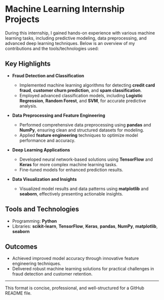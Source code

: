 # Machine Learning Internship Projects  

During this internship, I gained hands-on experience with various machine learning tasks, including predictive modeling, data preprocessing, and advanced deep learning techniques. Below is an overview of my contributions and the tools/technologies used:  

## Key Highlights  

- **Fraud Detection and Classification**  
  - Implemented machine learning algorithms for detecting **credit card fraud**, **customer churn prediction**, and **spam classification**.  
  - Employed advanced classification models, including **Logistic Regression**, **Random Forest**, and **SVM**, for accurate predictive analysis.  

- **Data Preprocessing and Feature Engineering**  
  - Performed comprehensive data preprocessing using **pandas** and **NumPy**, ensuring clean and structured datasets for modeling.  
  - Applied **feature engineering** techniques to optimize model performance and accuracy.  

- **Deep Learning Applications**  
  - Developed neural network-based solutions using **TensorFlow** and **Keras** for more complex machine learning tasks.  
  - Fine-tuned models for enhanced prediction results.  

- **Data Visualization and Insights**  
  - Visualized model results and data patterns using **matplotlib** and **seaborn**, effectively presenting actionable insights.  

## Tools and Technologies  
- Programming: **Python**  
- Libraries: **scikit-learn**, **TensorFlow**, **Keras**, **pandas**, **NumPy**, **matplotlib**, **seaborn**  

## Outcomes  
- Achieved improved model accuracy through innovative feature engineering techniques.  
- Delivered robust machine learning solutions for practical challenges in fraud detection and customer retention.  

---

This format is concise, professional, and well-structured for a GitHub README file.

